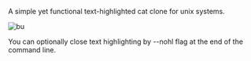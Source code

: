 A simple yet functional text-highlighted cat clone for unix systems.


![bu](https://github.com/user-attachments/assets/07b58536-6e10-4cbf-aa70-90c229093dab)

You can optionally close text highlighting by --nohl flag at the end of the command line.


